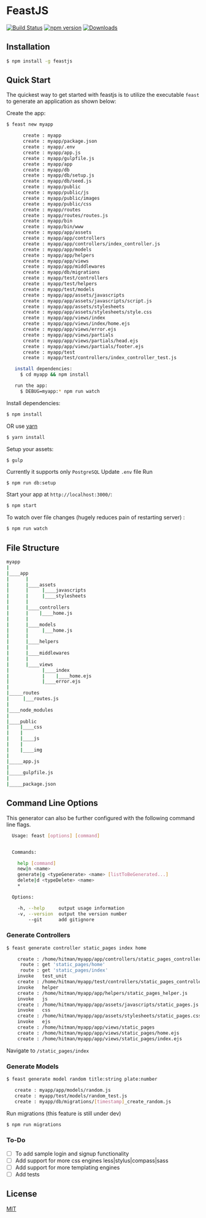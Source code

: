 # FeastJS

[![Build Status](https://travis-ci.org/agrim123/feastjs.svg?branch=master)](https://travis-ci.org/agrim123/feastjs)
[![npm version](http://img.shields.io/npm/v/feastjs.svg)](https://npmjs.org/package/feastjs)
[![Downloads](http://img.shields.io/npm/dm/feastjs.svg)](https://npmjs.org/package/feastjs)

## Installation

```sh
$ npm install -g feastjs
```

## Quick Start

The quickest way to get started with feastjs is to utilize the executable `feast` to generate an application as shown below:

Create the app:

```bash
$ feast new myapp

      create : myapp
      create : myapp/package.json
      create : myapp/.env
      create : myapp/app.js
      create : myapp/gulpfile.js
      create : myapp/app
      create : myapp/db
      create : myapp/db/setup.js
      create : myapp/db/seed.js
      create : myapp/public
      create : myapp/public/js
      create : myapp/public/images
      create : myapp/public/css
      create : myapp/routes
      create : myapp/routes/routes.js
      create : myapp/bin
      create : myapp/bin/www
      create : myapp/app/assets
      create : myapp/app/controllers
      create : myapp/app/controllers/index_controller.js
      create : myapp/app/models
      create : myapp/app/helpers
      create : myapp/app/views
      create : myapp/app/middlewares
      create : myapp/db/migrations
      create : myapp/test/controllers
      create : myapp/test/helpers
      create : myapp/test/models
      create : myapp/app/assets/javascripts
      create : myapp/app/assets/javascripts/script.js
      create : myapp/app/assets/stylesheets
      create : myapp/app/assets/stylesheets/style.css
      create : myapp/app/views/index
      create : myapp/app/views/index/home.ejs
      create : myapp/app/views/error.ejs
      create : myapp/app/views/partials
      create : myapp/app/views/partials/head.ejs
      create : myapp/app/views/partials/footer.ejs
      create : myapp/test
      create : myapp/test/controllers/index_controller_test.js

   install dependencies:
     $ cd myapp && npm install

   run the app:
     $ DEBUG=myapp:* npm run watch


```

Install dependencies:

```bash
$ npm install
```
OR use [yarn](https://yarnpkg.com/en/)
```bash
$ yarn install
```

Setup your assets:
```bash
$ gulp
```

Currently it supports only `PostgreSQL`
Update `.env` file
Run

```
$ npm run db:setup
```

Start your app at `http://localhost:3000/`:

```bash
$ npm start
```

To watch over file changes (hugely reduces pain of restarting server) :

```bash
$ npm run watch
```

## File Structure

```bash
myapp
|
|____app
|      |
|      |____assets
|      |     |____javascripts
|      |     |____stylesheets
|      |
|      |____controllers
|      |    |____home.js
|      |
|      |____models
|      |     |___home.js
|      |
|      |____helpers
|      |
|      |____middlewares
|      |
|      |____views
|            |____index
|            |    |____home.ejs
|            |____error.ejs
|
|_____routes
|     |___routes.js
|
|____node_modules
|
|____public
|    |____css
|    |
|    |____js
|    |
|    |____img
|
|_____app.js
|
|_____gulpfile.js
|
|_____package.json

```
## Command Line Options

This generator can also be further configured with the following command line flags.
```bash
  Usage: feast [options] [command]


  Commands:

    help [command]
    new|n <name>
    generate|g <typeGenerate> <name> [listToBeGenerated...]
    delete|d <typeDelete> <name>
    *

  Options:

    -h, --help     output usage information
    -v, --version  output the version number
        --git      add gitignore
```

### Generate Controllers

```bash
$ feast generate controller static_pages index home

    create : /home/hitman/myapp/app/controllers/static_pages_controller.js
     route : get 'static_pages/home'
     route : get 'static_pages/index'
    invoke   test_unit
    create : /home/hitman/myapp/test/controllers/static_pages_controller_test.js
    invoke   helper
    create : /home/hitman/myapp/app/helpers/static_pages_helper.js
    invoke   js
    create : /home/hitman/myapp/app/assets/javascripts/static_pages.js
    invoke   css
    create : /home/hitman/myapp/app/assets/stylesheets/static_pages.css
    invoke   ejs
    create : /home/hitman/myapp/app/views/static_pages
    create : /home/hitman/myapp/app/views/static_pages/home.ejs
    create : /home/hitman/myapp/app/views/static_pages/index.ejs


```
Navigate to `/static_pages/index`

### Generate Models

```bash
$ feast generate model random title:string plate:number

   create : myapp/app/models/random.js
   create : myapp/test/models/random_test.js
   create : myapp/db/migrations/[timestamp]_create_random.js

```

Run migrations (this feature is still under dev)
```bash
$ npm run migrations
```

### To-Do

- [ ] To add sample login and signup functionality
- [ ] Add support for more css engines less|stylus|compass|sass
- [ ] Add support for more templating engines
- [ ] Add tests

## License

[MIT](LICENSE)

[downloads-url]: https://npmjs.org/package/feastjs
